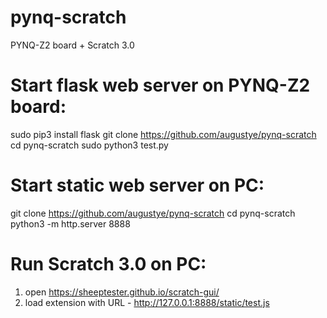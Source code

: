 # pynq-scratch
PYNQ-Z2 board + Scratch 3.0

Start flask web server on PYNQ-Z2 board:
=======================================
sudo pip3 install flask
git clone https://github.com/augustye/pynq-scratch
cd pynq-scratch
sudo python3 test.py

Start static web server on PC:
==============================
git clone https://github.com/augustye/pynq-scratch
cd pynq-scratch
python3 -m http.server 8888

Run Scratch 3.0 on PC:
======================
1. open https://sheeptester.github.io/scratch-gui/
2. load extension with URL - http://127.0.0.1:8888/static/test.js
